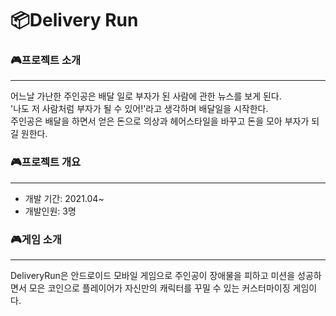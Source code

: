 # 📦Delivery Run


### 🎮프로젝트 소개
---

어느날 가난한 주인공은 배달 일로 부자가 된 사람에 관한 뉴스를 보게 된다.<br>
'나도 저 사람처럼 부자가 될 수 있어!'라고 생각하며 배달일을 시작한다.<br>
주인공은 배달을 하면서 얻은 돈으로 의상과 헤어스타일을 바꾸고 돈을 모아 부자가 되길 원한다.<br>



### 🎮프로젝트 개요
---
- 개발 기간: 2021.04~
- 개발인원: 3명



### 🎮게임 소개
---
DeliveryRun은 안드로이드 모바일 게임으로 주인공이 장애물을 피하고 미션을 성공하면서 모은 코인으로 플레이어가 자신만의 캐릭터를 꾸밀 수 있는 커스터마이징 게임이다.



